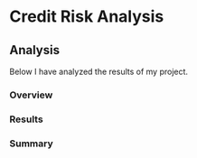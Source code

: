 # Credit Risk Analysis

## Analysis ##
Below I have analyzed the results of my project.

### Overview ###

### Results ###

### Summary ###

